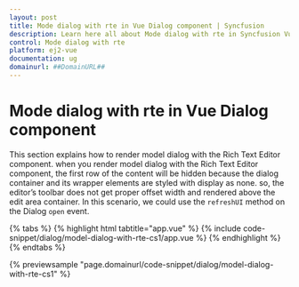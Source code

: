 ```yaml
---
layout: post
title: Mode dialog with rte in Vue Dialog component | Syncfusion
description: Learn here all about Mode dialog with rte in Syncfusion Vue Dialog component of Syncfusion Essential JS 2 and more.
control: Mode dialog with rte 
platform: ej2-vue
documentation: ug
domainurl: ##DomainURL##
---
```


# Mode dialog with rte in Vue Dialog component

This section explains how to render model dialog with the Rich Text Editor component. when you render model dialog with the Rich Text Editor component, the first row of the content will be hidden because the dialog container and its wrapper elements are styled with display as none. so, the editor’s toolbar does not get proper offset width and rendered above the edit area container. In this scenario, we could use the `refreshUI` method on the Dialog `open` event.

{% tabs %}
{% highlight html tabtitle="app.vue" %}
{% include code-snippet/dialog/model-dialog-with-rte-cs1/app.vue %}
{% endhighlight %}
{% endtabs %}
        
{% previewsample "page.domainurl/code-snippet/dialog/model-dialog-with-rte-cs1" %}